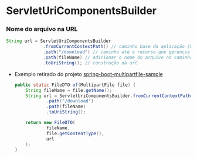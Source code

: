 # ServletUriComponentsBuilder 

### Nome do arquivo na URL

  ```java
  String url = ServletUriComponentsBuilder
                .fromCurrentContextPath() // caminho base da aplicação (http://localhost:8080)
                .path("/download") // caminho até o recurso que gerencia os arquivos na aplicação (http://localhost:8080/download)
                .path(fileName) // adicionar o nome do arquivo no caminho atual (http://localhost:8080/download/arquivo.png)
                .toUriString(); // construção da url
  ```
  
* Exemplo retirado do projeto [spring-boot-multipartfile-sample]()

  ```java
  public static FileDTO of(MultipartFile file) {
      String fileName = file.getName();
      String url = ServletUriComponentsBuilder.fromCurrentContextPath()
              .path("/download")
              .path(fileName)
              .toUriString();

      return new FileDTO(
              fileName,
              file.getContentType(),
              url
      );
  }
  ```
